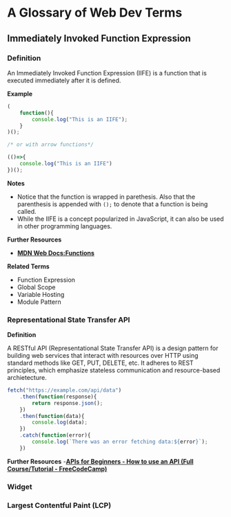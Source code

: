 # A Glossary of Web Dev Terms

## Immediately Invoked Function Expression

### Definition

An Immediately Invoked Function Expression (IIFE) is a function that is executed immediately after it is defined.

**Example**

```javascript
(
    function(){
        console.log("This is an IIFE");    
    }
)();

/* or with arrow functions*/

(()=>{
    console.log("This is an IIFE")
})();

```

**Notes**

- Notice that the function is wrapped in parethesis. Also that the parenthesis is appended with ``();`` to denote that a function is being called.
- While the IIFE is a concept popularized in JavaScript, it can also be used in other programming languages.

**Further Resources**

- [**MDN Web Docs:Functions**](https://developer.mozilla.org/en-US/docs/Web/JavaScript/Guide/Functions#immediately_invoked_function_expression)

**Related Terms**

- Function Expression
- Global Scope
- Variable Hosting
- Module Pattern

### Representational State Transfer API

**Definition**

A RESTful API (Representational State Transfer API) is a design pattern for building web services that interact
with resources over HTTP using standard methods like GET, PUT, DELETE, etc. It adheres to REST principles, which emphasize stateless
communication and resource-based archietecture.

```javascript
fetch("https://example.com/api/data")
    .then(function(response){
        return response.json();
    })
    .then(function(data){
        console.log(data);
    })
    .catch(function(error){
        console.log(`There was an error fetching data:${error}`);
    })
```

**Further Resources**
-[**APIs for Beginners - How to use an API (Full Course/Tutorial - FreeCodeCamp)**](https://www.youtube.com/watch?v=WXsD0ZgxjRw&t=3s)

### Widget

### Largest Contentful Paint (LCP)
